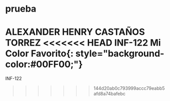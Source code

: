 # prueba
ALEXANDER HENRY CASTAÑOS TORREZ
<<<<<<< HEAD
INF-122
Mi Color Favorito{: style="background-color:#00FF00;"}
=======

INF-122
>>>>>>> 144d20ab0c793999accc79eabb5afd8a74bafebc


